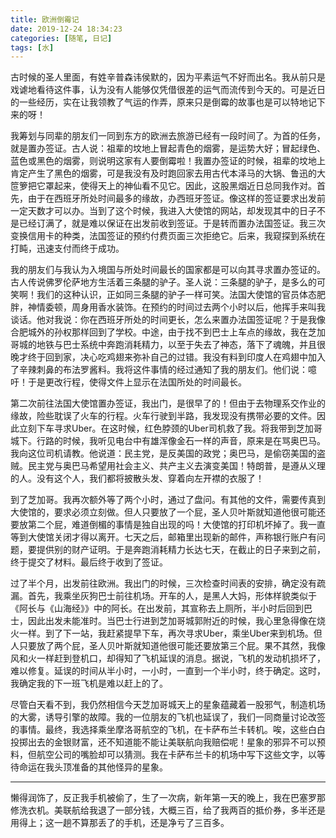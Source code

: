 ```yaml
---
title: 欧洲倒霉记
date: 2019-12-24 18:34:23
categories: [随笔, 日记]
tags: [水]
---
```


古时候的圣人里面，有姓辛普森讳侯默的，因为平素运气不好而出名。我从前只是戏谑地看待这件事，认为没有人能够仅凭借很差的运气而流传到今天的。可是近日的一些经历，实在让我领教了气运的作弄，原来只是倒霉的故事也是可以特地记下来的呀！

<!--more-->

我筹划与同辈的朋友们一同到东方的欧洲去旅游已经有一段时间了。为首的任务，就是置办签证。古人说：祖辈的坟地上冒起青色的烟雾，是运势大好；冒起绿色、蓝色或黑色的烟雾，则说明这家有人要倒霉啦！我置办签证的时候，祖辈的坟地上肯定产生了黑色的烟雾，可是我没有及时跑回家去用古代本泽马的大锅、鲁迅的大笸箩把它罩起来，使得天上的神仙看不见它。因此，这股黑烟近日总同我作对。首先，由于在西班牙所处时间最多的缘故，办西班牙签证。像这样的签证要求出发前一定天数才可以办。当到了这个时候，我进入大使馆的网站，却发现其中的日子不是已经订满了，就是难以保证在出发前收到签证。于是转而置办法国签证。我三次变换信用卡的种类，法国签证的预约付费页面三次拒绝它。后来，我窥探到系统在打盹，迅速支付而终于成功。

我的朋友们与我认为入境国与所处时间最长的国家都是可以向其寻求置办签证的。古人传说佛罗伦萨地方生活着三条腿的驴子。圣人说：三条腿的驴子，是多么的可笑啊！我们的这种认识，正如同三条腿的驴子一样可笑。法国大使馆的官员体态肥胖，神情委顿，周身用香水装饰。在预约的时间过去两个小时以后，他挥手来叫我谈话。他对我说：你在西班牙所处的时间更长，怎么来置办法国签证呢？于是我像合肥城外的孙权那样回到了学校。中途，由于找不到巴士上车点的缘故，我在芝加哥城的地铁与巴士系统中奔跑消耗精力，以至于失去了神态，落下了魂魄，并且很晚才终于回到家，决心吃鸡翅来弥补自己的过错。我没有料到印度人在鸡翅中加入了辛辣刺鼻的布法罗酱料。我将这件事情的经过通知了我的朋友们。他们说：噫吁！于是更改行程，使得文件上显示在法国所处的时间最长。

第二次前往法国大使馆置办签证，我出门，是很早了的！但由于去物理系交作业的缘故，险些耽误了火车的行程。火车行驶到半路，我发现没有携带必要的文件。因此立刻下车寻求Uber。在这时候，红色脖颈的Uber司机救了我。将我带到芝加哥城下。行路的时候，我听见电台中有雄浑像金石一样的声音，原来是在骂奥巴马。我向这位司机请教。他说道：民主党，是反美国的政党；奥巴马，是偷窃美国的盗贼。民主党与奥巴马希望用社会主义、共产主义去演变美国！特朗普，是遵从义理的人。没有这个人，我们都将披散头发、穿着向左开襟的衣服了！

到了芝加哥。我再次额外等了两个小时，通过了盘问。有其他的文件，需要传真到大使馆的，要求必须立刻做。但人只要放了一个屁，圣人贝叶斯就知道他很可能还要放第二个屁，难道倒楣的事情是独自出现的吗！大使馆的打印机坏掉了。我一直等到大使馆关闭才得以离开。七天之后，邮箱里出现新的邮件，声称银行账户有问题，要提供别的财产证明。于是奔跑消耗精力长达七天，在截止的日子来到之前，终于提交了材料。最后终于收到了签证。

过了半个月，出发前往欧洲。我出门的时候，三次检查时间表的安排，确定没有疏漏。首先，我乘坐灰狗巴士前往机场。开车的人，是黑人大妈，形体样貌类似于《阿长与《山海经》》中的阿长。在出发前，其宣称去上厕所，半小时后回到巴士，因此出发未能准时。当巴士行进到芝加哥城郭附近的时候，我心里急得像在烧火一样。到了下一站，我赶紧提早下车，再次寻求Uber，乘坐Uber来到机场。但人只要放了两个屁，圣人贝叶斯就知道他很可能还要放第三个屁。果不其然，我像风和火一样赶到登机口，却得知了飞机延误的消息。据说，飞机的发动机损坏了，难以修复。延误的时间从半小时，一小时，一直到一个半小时，终于确定。这时，我确定我的下一班飞机是难以赶上的了。

尽管白天看不到，我仍然相信今天芝加哥城天上的星象蕴藏着一股邪气，制造机场的大雾，诱导引擎的故障。我的一位朋友的飞机也延误了，我们一同商量讨论改签的事情。最终，我选择乘坐摩洛哥航空的飞机，在卡萨布兰卡转机。唉，这些白白投掷出去的金银财富，还不知道能不能让美联航向我赔偿呢！星象的邪异不可以预料，但航空公司的嘴脸却可以猜测。我在卡萨布兰卡的机场中写下这些文字，以等待命运在我头顶准备的其他怪异的星象。

----

懒得润饰了，反正我手机被偷了，生了一次病，新年第一天的晚上，我在巴塞罗那修洗衣机。美联航给我退了一部分钱，大概三百，给了我两百的抵价券，多半还是用得上；这一趟不算那丢了的手机，还是净亏了三百多。